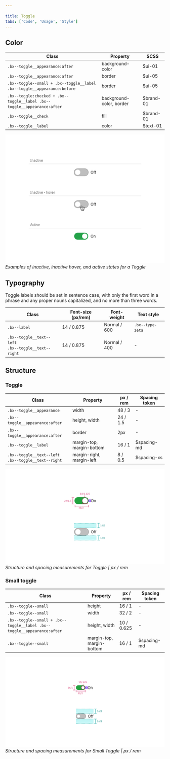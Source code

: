 ```yaml
---

title: Toggle
tabs: ['Code', 'Usage', 'Style']
---
```


## Color

| Class                                                                    | Property                 | SCSS      |
| ------------------------------------------------------------------------ | ------------------------ | --------- |
| `.bx--toggle__appearance:after`                                          | background-color         | $ui-01    |
| `.bx--toggle__appearance:after`                                          | border                   | $ui-05    |
| `.bx--toggle--small + .bx--toggle__label .bx--toggle__appearance:before` | border                   | $ui-05    |
| `.bx--toggle:checked + .bx--toggle__label .bx--toggle__appearance:after` | background-color, border | $brand-01 |
| `.bx--toggle__check`                                                     | fill                     | $brand-01 |
| `.bx--toggle__label`                                                     | color                    | $text-01  |

![Inactive, inactive hover, and active states for a Toggle](images/toggle-style-1.png)
_Examples of inactive, inactive hover, and active states for a Toggle_

## Typography

Toggle labels should be set in sentence case, with only the first word in a phrase and any proper nouns capitalized, and no more than three words.

| Class                                                      | Font-size (px/rem) | Font-weight  | Text style       |
| ---------------------------------------------------------- | ------------------ | ------------ | ---------------- |
| `.bx--label`                                               | 14 / 0.875         | Normal / 600 | `.bx--type-zeta` |
| `.bx--toggle__text--left` </br> `.bx--toggle__text--right` | 14 / 0.875         | Normal / 400 | -                |

## Structure

### Toggle

| Class                                                      | Property                  | px / rem | Spacing token |
| ---------------------------------------------------------- | ------------------------- | -------- | ------------- |
| `.bx--toggle__appearance`                                  | width                     | 48 / 3   | -             |
| `.bx--toggle__appearance:after`                            | height, width             | 24 / 1.5 | -             |
| `.bx--toggle__appearance:after`                            | border                    | 2px      | -             |
| `.bx--toggle__label`                                       | margin-top, margin-bottom | 16 / 1   | $spacing-md   |
| `.bx--toggle__text--left` </br> `.bx--toggle__text--right` | margin-right, margin-left | 8 / 0.5  | $spacing-xs   |

![Structure and spacing measurements for toggle](images/toggle-style-2.png)
_Structure and spacing measurements for Toggle | px / rem_

### Small toggle

| Class                                                                   | Property                  | px / rem   | Spacing token |
| ----------------------------------------------------------------------- | ------------------------- | ---------- | ------------- |
| `.bx--toggle--small`                                                    | height                    | 16 / 1     | -             |
| `.bx--toggle--small`                                                    | width                     | 32 / 2     | -             |
| `.bx--toggle--small + .bx--toggle__label .bx--toggle__appearance:after` | height, width             | 10 / 0.625 | -             |
| `.bx--toggle--small`                                                    | margin-top, margin-bottom | 16 / 1     | $spacing-md   |

![Structure and spacing measurements for small toggle](images/toggle-style-3.png)
_Structure and spacing measurements for Small Toggle | px / rem_
